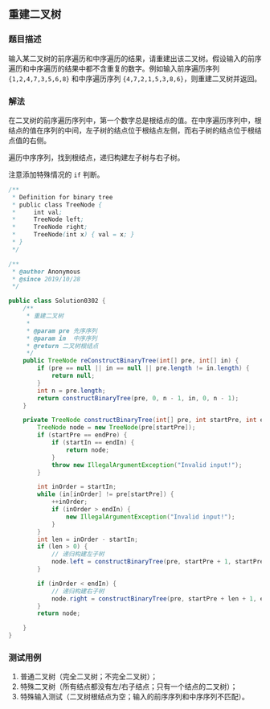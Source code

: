 ## 重建二叉树

### 题目描述
输入某二叉树的前序遍历和中序遍历的结果，请重建出该二叉树。假设输入的前序遍历和中序遍历的结果中都不含重复的数字。例如输入前序遍历序列 `{1,2,4,7,3,5,6,8}` 和中序遍历序列 `{4,7,2,1,5,3,8,6}`，则重建二叉树并返回。


### 解法
在二叉树的前序遍历序列中，第一个数字总是根结点的值。在中序遍历序列中，根结点的值在序列的中间，左子树的结点位于根结点左侧，而右子树的结点位于根结点值的右侧。

遍历中序序列，找到根结点，递归构建左子树与右子树。

注意添加特殊情况的 `if` 判断。

```java
/**
 * Definition for binary tree
 * public class TreeNode {
 *     int val;
 *     TreeNode left;
 *     TreeNode right;
 *     TreeNode(int x) { val = x; }
 * }
 */

/**
 * @author Anonymous
 * @since 2019/10/28
 */

public class Solution0302 {
    /**
     * 重建二叉树
     * 
     * @param pre 先序序列
     * @param in  中序序列
     * @return 二叉树根结点
     */
    public TreeNode reConstructBinaryTree(int[] pre, int[] in) {
        if (pre == null || in == null || pre.length != in.length) {
            return null;
        }
        int n = pre.length;
        return constructBinaryTree(pre, 0, n - 1, in, 0, n - 1);
    }

    private TreeNode constructBinaryTree(int[] pre, int startPre, int endPre, int[] in, int startIn, int endIn) {
        TreeNode node = new TreeNode(pre[startPre]);
        if (startPre == endPre) {
            if (startIn == endIn) {
                return node;
            }
            throw new IllegalArgumentException("Invalid input!");
        }

        int inOrder = startIn;
        while (in[inOrder] != pre[startPre]) {
            ++inOrder;
            if (inOrder > endIn) {
                new IllegalArgumentException("Invalid input!");
            }
        }
        int len = inOrder - startIn;
        if (len > 0) {
            // 递归构建左子树
            node.left = constructBinaryTree(pre, startPre + 1, startPre + len, in, startIn, inOrder - 1);
        }

        if (inOrder < endIn) {
            // 递归构建右子树
            node.right = constructBinaryTree(pre, startPre + len + 1, endPre, in, inOrder + 1, endIn);
        }
        return node;

    }
}
```


### 测试用例
1. 普通二叉树（完全二叉树；不完全二叉树）；
2. 特殊二叉树（所有结点都没有左/右子结点；只有一个结点的二叉树）；
3. 特殊输入测试（二叉树根结点为空；输入的前序序列和中序序列不匹配）。